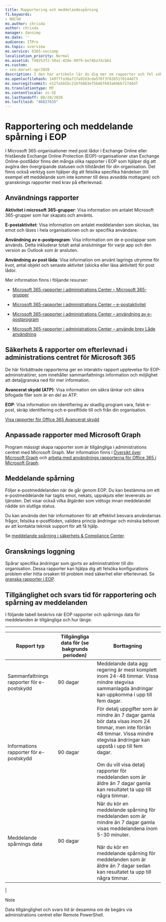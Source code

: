 ```yaml
---
title: Rapportering och meddelandespårning
f1.keywords:
- NOCSH
ms.author: chrisda
author: chrisda
manager: dansimp
ms.date: ''
audience: ITPro
ms.topic: overview
ms.service: O365-seccomp
localization_priority: Normal
ms.assetid: f40253f2-50a1-426e-9979-be74ba74cb61
ms.custom:
- seo-marvel-apr2020
description: I den här artikeln lär du dig mer om rapporter och fel söknings verktyg som är tillgängliga för Microsoft Exchange Online Protection (EOP)-administratörer.
ms.openlocfilehash: 149f7fa36a717a92d3cda5f6f3f82651f0144d73
ms.sourcegitcommit: e12fa502bc216f6083ef5666f693a04bb727d4df
ms.translationtype: MT
ms.contentlocale: sv-SE
ms.lasthandoff: 08/20/2020
ms.locfileid: "46827635"
---
```

# <a name="reporting-and-message-trace-in-eop"></a>Rapportering och meddelande spårning i EOP

I Microsoft 365-organisationer med post lådor i Exchange Online eller fristående Exchange Online Protection (EOP)-organisationer utan Exchange Online-postlådor finns det många olika rapporter i EOP som hjälper dig att avgöra den övergripande statusen och tillståndet för din organisation. Det finns också verktyg som hjälper dig att felsöka specifika händelser (till exempel ett meddelande som inte kommer till dess avsedda mottagare) och gransknings rapporter med krav på efterlevnad.

## <a name="usage-reports"></a>Användnings rapporter

**Aktivitet i microsoft 365-grupper**: Visa information om antalet Microsoft 365-grupper som har skapats och använts.

**E-postaktivitet**: Visa information om antalet meddelanden som skickas, tas emot och läses i hela organisationen och av specifika användare.

**Användning av e-postprogram**: Visa information om de e-postappar som används. Detta inkluderar totalt antal anslutningar för varje app och den version av Outlook som är ansluten.

**Användning av post låda**: Visa information om använt lagrings utrymme för kvot, antal objekt och senaste aktivitet (skicka eller läsa aktivitet) för post lådor.

Mer information finns i följande resurser:

- [Microsoft 365-rapporter i administrations Center – Microsoft 365-grupper](https://docs.microsoft.com/microsoft-365/admin/activity-reports/office-365-groups)

- [Microsoft 365-rapporter i administrations Center – e-postaktivitet](https://docs.microsoft.com/microsoft-365/admin/activity-reports/email-activity)

- [Microsoft 365-rapporter i administrations Center – användning av e-postprogram](https://docs.microsoft.com/microsoft-365/admin/activity-reports/email-apps-usage)

- [Microsoft 365-rapporter i administrations Center – använde brev Låde användning](https://docs.microsoft.com/microsoft-365/admin/activity-reports/mailbox-usage)

## <a name="security--compliance-reports-in-the-microsoft-365-admin-center"></a>Säkerhets & rapporter om efterlevnad i administrations centret för Microsoft 365

De här förbättrade rapporterna ger en interaktiv rapport upplevelse för EOP-administratörer, som innehåller sammanfattnings information och möjlighet att detaljgranska ned för mer information.

**Avancerat skydd (ATP)**: Visa information om säkra länkar och säkra bifogade filer som är en del av ATP.

**EOP**: Visa information om identifiering av skadlig program vara, falsk e-post, skräp identifiering och e-postflöde till och från din organisation.

[Visa rapporter för Office 365 Avancerat skydd](view-reports-for-atp.md)

## <a name="custom-reports-using-microsoft-graph"></a>Anpassade rapporter med Microsoft Graph

Program mässigt skapa rapporter som är tillgängliga i administrations centret med Microsoft Graph. Mer information finns i [Översikt över Microsoft Graph](https://docs.microsoft.com/graph/overview) och [arbeta med användnings rapporterna för Office 365 i Microsoft Graph](https://docs.microsoft.com/graph/api/resources/report).

## <a name="message-trace"></a>Meddelande spårning

Följer e-postmeddelanden när de går genom EOP. Du kan bestämma om ett e-postmeddelande har tagits emot, nekats, uppskjuts eller levererats av tjänsten. Det visar också vilka åtgärder som vidtogs innan meddelandet nådde sin slutliga status.

Du kan använda den här informationen för att effektivt besvara användarnas frågor, felsöka e-postflöden, validera princip ändringar och minska behovet av att kontakta teknisk support för att få hjälp.

Se [meddelande spårning i säkerhets & Compliance Center](message-trace-scc.md).

## <a name="audit-logging"></a>Gransknings loggning

Spårar specifika ändringar som gjorts av administratörer till din organisation. Dessa rapporter kan hjälpa dig att felsöka konfigurations problem eller hitta orsaken till problem med säkerhet eller efterlevnad. Se [granska rapporter i EOP](auditing-reports-in-eop.md).

## <a name="reporting-and-message-trace-data-availability-and-latency"></a>Tillgänglighet och svars tid för rapportering och spårning av meddelanden

I följande tabell beskrivs när EOP rapporter och spårnings data för meddelanden är tillgängliga och hur länge.

****

|Rapport typ|Tillgängliga data för (se bakgrunds perioden)|Borttagning|
|---|---|---|
|Sammanfattnings rapporter för e-postskydd|90 dagar|Meddelande data agg regering är mest komplett inom 24-48 timmar. Vissa mindre stegvisa sammanlagda ändringar kan uppkomma i upp till fem dagar.|
|Informations rapporter för e-postskydd|90 dagar|För detalj uppgifter som är mindre än 7 dagar gamla bör data visas inom 24 timmar, men inte förrän 48 timmar. Vissa mindre stegvisa ändringar kan uppstå i upp till fem dagar. <br/><br/> Om du vill visa detalj rapporter för meddelanden som är äldre än 7 dagar gamla kan resultatet ta upp till några timmar.|
|Meddelande spårnings data|90 dagar|När du kör en meddelande spårning för meddelanden som är mindre än 7 dagar gamla visas meddelandena inom 5-30 minuter.<br/><br/> När du kör en meddelande spårning för meddelanden som är äldre än 7 dagar sedan kan resultatet ta upp till några timmar.|
|

> [!NOTE]
> Data tillgänglighet och svars tid är desamma om de begärs via administrations centret eller Remote PowerShell.
